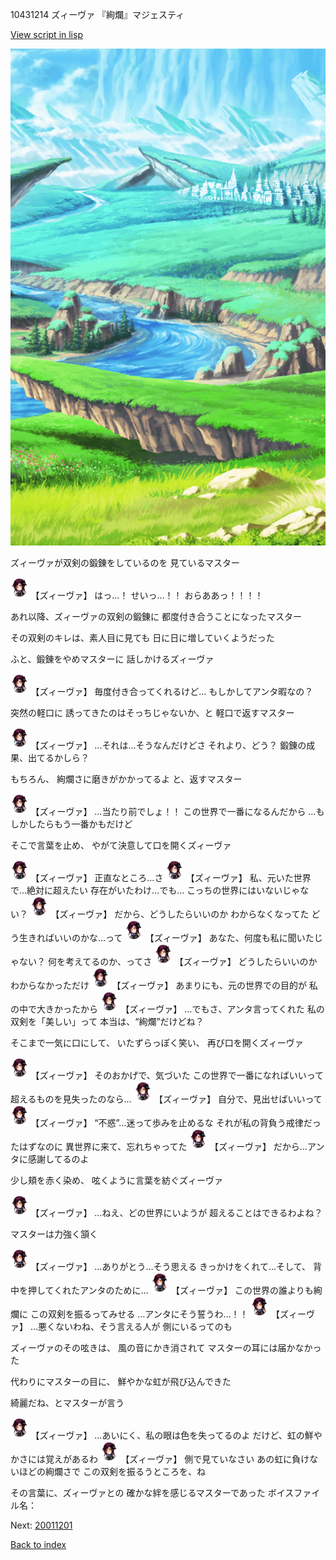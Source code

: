 10431214 ズィーヴァ 『絢爛』マジェスティ

[View script in lisp](../scripts/10431214.txt)

![plain.png](../images/backgrounds/plain.png)

ズィーヴァが双剣の鍛錬をしているのを
見ているマスター

<img src="../images/units/104311.png" alt="104311.png" height="34"/>
【ズィーヴァ】
はっ…！
せいっ…！！
おらああっ！！！！

あれ以降、ズィーヴァの双剣の鍛錬に
都度付き合うことになったマスター

その双剣のキレは、素人目に見ても
日に日に増していくようだった

ふと、鍛錬をやめマスターに
話しかけるズィーヴァ

<img src="../images/units/104311.png" alt="104311.png" height="34"/>
【ズィーヴァ】
毎度付き合ってくれるけど…
もしかしてアンタ暇なの？

突然の軽口に
誘ってきたのはそっちじゃないか、と
軽口で返すマスター

<img src="../images/units/104311.png" alt="104311.png" height="34"/>
【ズィーヴァ】
…それは…そうなんだけどさ
それより、どう？
鍛錬の成果、出てるかしら？

もちろん、
絢爛さに磨きがかかってるよ
と、返すマスター

<img src="../images/units/104311.png" alt="104311.png" height="34"/>
【ズィーヴァ】
…当たり前でしょ！！
この世界で一番になるんだから
…もしかしたらもう一番かもだけど

そこで言葉を止め、
やがて決意して口を開くズィーヴァ

<img src="../images/units/104311.png" alt="104311.png" height="34"/>
【ズィーヴァ】
正直なところ…さ

<img src="../images/units/104311.png" alt="104311.png" height="34"/>
【ズィーヴァ】
私、元いた世界で…絶対に超えたい
存在がいたわけ…でも…
こっちの世界にはいないじゃない？

<img src="../images/units/104311.png" alt="104311.png" height="34"/>
【ズィーヴァ】
だから、どうしたらいいのか
わからなくなってた
どう生きればいいのかな…って

<img src="../images/units/104311.png" alt="104311.png" height="34"/>
【ズィーヴァ】
あなた、何度も私に聞いたじゃない？
何を考えてるのか、ってさ

<img src="../images/units/104311.png" alt="104311.png" height="34"/>
【ズィーヴァ】
どうしたらいいのか
わからなかっただけ

<img src="../images/units/104311.png" alt="104311.png" height="34"/>
【ズィーヴァ】
あまりにも、元の世界での目的が
私の中で大きかったから

<img src="../images/units/104311.png" alt="104311.png" height="34"/>
【ズィーヴァ】
…でもさ、アンタ言ってくれた
私の双剣を「美しい」って
本当は、“絢爛”だけどね？

そこまで一気に口にして、
いたずらっぽく笑い、
再び口を開くズィーヴァ

<img src="../images/units/104311.png" alt="104311.png" height="34"/>
【ズィーヴァ】
そのおかげで、気づいた
この世界で一番になればいいって
超えるものを見失ったのなら…

<img src="../images/units/104311.png" alt="104311.png" height="34"/>
【ズィーヴァ】
自分で、見出せばいいって

<img src="../images/units/104311.png" alt="104311.png" height="34"/>
【ズィーヴァ】
“不惑”…迷って歩みを止めるな
それが私の背負う戒律だったはずなのに
異世界に来て、忘れちゃってた

<img src="../images/units/104311.png" alt="104311.png" height="34"/>
【ズィーヴァ】
だから…アンタに感謝してるのよ

少し頬を赤く染め、
呟くように言葉を紡ぐズィーヴァ

<img src="../images/units/104311.png" alt="104311.png" height="34"/>
【ズィーヴァ】
…ねえ、どの世界にいようが
超えることはできるわよね？

マスターは力強く頷く

<img src="../images/units/104311.png" alt="104311.png" height="34"/>
【ズィーヴァ】
…ありがとう…そう思える
きっかけをくれて…そして、
背中を押してくれたアンタのために…

<img src="../images/units/104311.png" alt="104311.png" height="34"/>
【ズィーヴァ】
この世界の誰よりも絢爛に
この双剣を振るってみせる
…アンタにそう誓うわ…！！

<img src="../images/units/104311.png" alt="104311.png" height="34"/>
【ズィーヴァ】
…悪くないわね、そう言える人が
側にいるってのも

ズィーヴァのその呟きは、
風の音にかき消されて
マスターの耳には届かなかった

代わりにマスターの目に、
鮮やかな虹が飛び込んできた

綺麗だね、とマスターが言う

<img src="../images/units/104311.png" alt="104311.png" height="34"/>
【ズィーヴァ】
…あいにく、私の眼は色を失ってるのよ
だけど、虹の鮮やかさには覚えがあるわ

<img src="../images/units/104311.png" alt="104311.png" height="34"/>
【ズィーヴァ】
側で見ていなさい
あの虹に負けないほどの絢爛さで
この双剣を振るうところを、ね

その言葉に、ズィーヴァとの
確かな絆を感じるマスターであった
ボイスファイル名：


Next: [20011201](20011201.md)

[Back to index](index.md)
